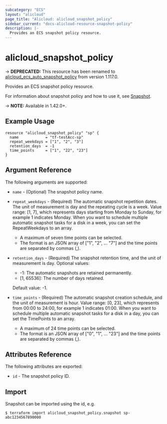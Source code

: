```yaml
---
subcategory: "ECS"
layout: "alicloud"
page_title: "Alicloud: alicloud_snapshot_policy"
sidebar_current: "docs-alicloud-resource-snapshot-policy"
description: |-
  Provides an ECS snapshot policy resource.
---
```


# alicloud\_snapshot\_policy

-> **DEPRECATED:** This resource has been renamed to [alicloud_ecs_auto_snapshot_policy](https://www.terraform.io/docs/providers/alicloud/r/ecs_auto_snapshot_policy.html) from version 1.117.0.

Provides an ECS snapshot policy resource.

For information about snapshot policy and how to use it, see [Snapshot](https://www.alibabacloud.com/help/doc-detail/25460.html).

-> **NOTE:** Available in 1.42.0+.

## Example Usage

```
resource "alicloud_snapshot_policy" "sp" {
  name            = "tf-testAcc-sp"
  repeat_weekdays = ["1", "2", "3"]
  retention_days  = -1
  time_points     = ["1", "22", "23"]
}
```

## Argument Reference

The following arguments are supported:

* `name` - (Optional) The snapshot policy name.
* `repeat_weekdays` - (Required) The automatic snapshot repetition dates. The unit of measurement is day and the repeating cycle is a week. Value range: [1, 7], which represents days starting from Monday to Sunday, for example 1  indicates Monday. When you want to schedule multiple automatic snapshot tasks for a disk in a week, you can set the RepeatWeekdays to an array.
    - A maximum of seven time points can be selected.
    - The format is  an JSON array of ["1", "2", … "7"]  and the time points are separated by commas (,).
* `retention_days` - (Required) The snapshot retention time, and the unit of measurement is day. Optional values:
    - -1: The automatic snapshots are retained permanently.
    - [1, 65536]: The number of days retained.
    
    Default value: -1.
* `time_points` - (Required) The automatic snapshot creation schedule, and the unit of measurement is hour. Value range: [0, 23], which represents from 00:00 to 24:00,  for example 1 indicates 01:00. When you want to schedule multiple automatic snapshot tasks for a disk in a day, you can set the TimePoints to an array.
    - A maximum of 24 time points can be selected.
    - The format is  an JSON array of ["0", "1", … "23"] and the time points are separated by commas (,).
    
## Attributes Reference

The following attributes are exported:

* `id` - The snapshot policy ID.

## Import

Snapshot can be imported using the id, e.g.

```
$ terraform import alicloud_snapshot_policy.snapshot sp-abc1234567890000
```
